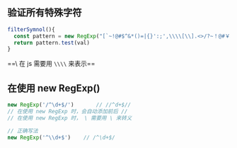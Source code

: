 

## 验证所有特殊字符

```js
filterSymnol(){
  const pattern = new RegExp("[`~!@#$^&*()=|{}':;',\\\\[\\].<>/?~！@#￥……&*（）——|{}【】‘；：”“'。，、？%+_]");
  return pattern.test(val)
}
```

==\ 在 js 需要用 `\\\\`  来表示==



## 在使用 new RegExp()

```js
new RegExp('/^\d+$/')		// //^d+$//
// 在使用 new RegExp 时，会自动添加前后 //
// 在使用 new RegExp 时， \ 需要用 \ 来转义

// 正确写法
new RegExp('^\\d+$')	// /^\d+$/
```

